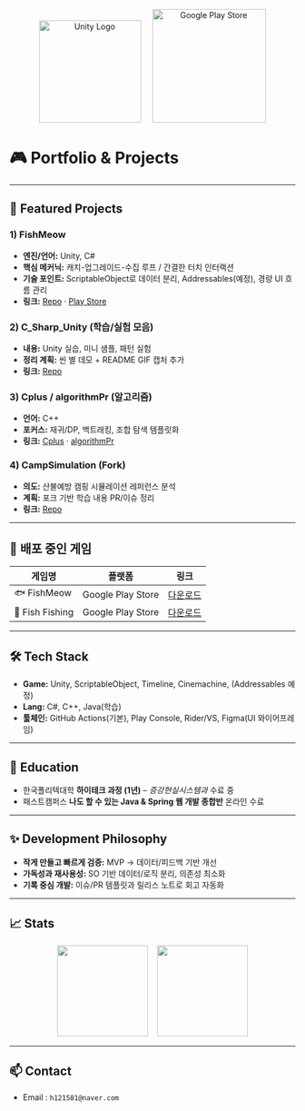 <p align="center">
  <img src="https://upload.wikimedia.org/wikipedia/commons/1/19/Unity_Technologies_logo.svg" alt="Unity Logo" width="180"/>
  &nbsp;&nbsp;&nbsp;
  <a href="https://play.google.com/store/apps/developer?id=YourDeveloperID">
    <img src="https://upload.wikimedia.org/wikipedia/commons/7/78/Google_Play_Store_badge_EN.svg" alt="Google Play Store" width="200"/>
  </a>
</p>

# 🎮 Portfolio & Projects

---

## 🧩 Featured Projects
### 1) FishMeow
- **엔진/언어:** Unity, C#  
- **핵심 메커닉:** 캐치-업그레이드-수집 루프 / 간결한 터치 인터랙션  
- **기술 포인트:** ScriptableObject로 데이터 분리, Addressables(예정), 경량 UI 흐름 관리  
- **링크:** [Repo](https://github.com/Hae1Won1/FishMeow_Update) · [Play Store](https://play.google.com/store/apps/details?id=com.one.FishMeow)

### 2) C_Sharp_Unity (학습/실험 모음)
- **내용:** Unity 실습, 미니 샘플, 패턴 실험  
- **정리 계획:** 씬 별 데모 + README GIF 캡처 추가  
- **링크:** [Repo](https://github.com/Hae1Won1/C_Sharp_Unity)

### 3) Cplus / algorithmPr (알고리즘)
- **언어:** C++  
- **포커스:** 재귀/DP, 백트래킹, 조합 탐색 템플릿화  
- **링크:** [Cplus](https://github.com/Hae1Won1/Cplus) · [algorithmPr](https://github.com/Hae1Won1/algorithmPr)

### 4) CampSimulation (Fork)
- **의도:** 산불예방 캠핑 시뮬레이션 레퍼런스 분석  
- **계획:** 포크 기반 학습 내용 PR/이슈 정리  
- **링크:** [Repo](https://github.com/Hae1Won1/CampSimulation)

---

## 🚀 배포 중인 게임
| 게임명 | 플랫폼 | 링크 |
|--------|---------|------|
| 🐟 FishMeow | Google Play Store | [다운로드](https://play.google.com/store/apps/details?id=com.one.FishMeow) |
| 🎣 Fish Fishing | Google Play Store | [다운로드](https://play.google.com/store/apps/details?id=com.onehae.Fish_Fishing) |

---

## 🛠 Tech Stack
- **Game:** Unity, ScriptableObject, Timeline, Cinemachine, (Addressables 예정)  
- **Lang:** C#, C++, Java(학습)  
- **툴체인:** GitHub Actions(기본), Play Console, Rider/VS, Figma(UI 와이어프레임)

---

## 📘 Education
- 한국폴리텍대학 **하이테크 과정 (1년)** – *증강현실시스템과* 수료 중  
- 패스트캠퍼스 **나도 할 수 있는 Java & Spring 웹 개발 종합반** 온라인 수료

---

## ✨ Development Philosophy
- **작게 만들고 빠르게 검증:** MVP → 데이터/피드백 기반 개선  
- **가독성과 재사용성:** SO 기반 데이터/로직 분리, 의존성 최소화  
- **기록 중심 개발:** 이슈/PR 템플릿과 릴리스 노트로 회고 자동화

---

## 📈 Stats
<p align="center">
  <img src="https://github-readme-stats.vercel.app/api?username=Hae1Won1&show_icons=true&theme=default" height="160"/>
  &nbsp;&nbsp;
  <img src="https://github-readme-stats.vercel.app/api/top-langs/?username=Hae1Won1&layout=compact" height="160"/>
</p>

---

## 📫 Contact
- Email : `h121581@naver.com`
